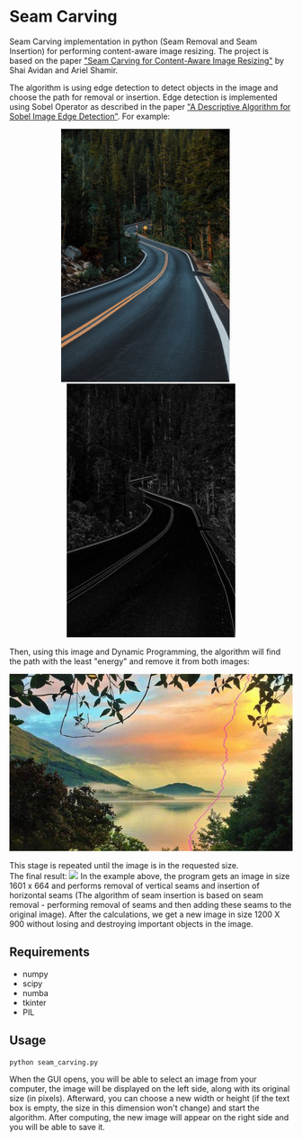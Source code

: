 # Seam Carving
Seam Carving implementation in python (Seam Removal and Seam Insertion) for performing content-aware image resizing.
The project is based on the paper ["Seam Carving for Content-Aware Image Resizing"](Seam_Carving_for_Content-Aware_Image_Resizing.pdf) by Shai Avidan and Ariel Shamir.   

The algorithm is using edge detection to detect objects in the image and choose the path for removal or insertion. Edge detection is implemented using Sobel Operator as described in the paper ["A Descriptive Algorithm for Sobel Image Edge Detection"](A_Descriptive_Algorithm_for_Sobel_Image_Edge_Detection%20.pdf).
For example:
<p align="center"><img src="./images/photo-1628707351135-e963f2aa4387.jpg" width="300">&nbsp;&nbsp;&nbsp;&nbsp;&nbsp;<img src="./images/trees_sobel.jpg" width="300"></p>
Then, using this image and Dynamic Programming, the algorithm will find the path with the least "energy" and remove it from both images:    
<p align="center"><img src="./images/seam-highland-view-bed-and.jpg"></p>
This stage is repeated until the image is in the requested size. </br>
The final result:   
<img src="./images/Animation.gif">
In the example above, the program gets an image in size 1601 x 664 and performs removal of vertical seams and insertion of horizontal seams 
(The algorithm of seam insertion is based on seam removal - performing removal of seams and then adding these seams to the original image).
After the calculations, we get a new image in size 1200 X 900 without losing and destroying important objects in the image.

## Requirements
* numpy
* scipy
* numba
* tkinter
* PIL

## Usage
```
python seam_carving.py
```
When the GUI opens, you will be able to select an image from your computer, the image will be displayed on the left side, along with its original size (in pixels). Afterward, you can choose a new width or height (if the text box is empty, the size in this dimension won't change) and start the algorithm. After computing, the new image will appear on the right side and you will be able to save it.
